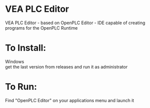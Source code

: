 # VEA PLC Editor
VEA PLC Editor - based on OpenPLC Editor - IDE capable of creating programs for the OpenPLC Runtime

# To Install:
<summary> Windows </summary>
get the last version from releases and run it as administrator

# To Run:
Find "OpenPLC Editor" on your applications menu and launch it
